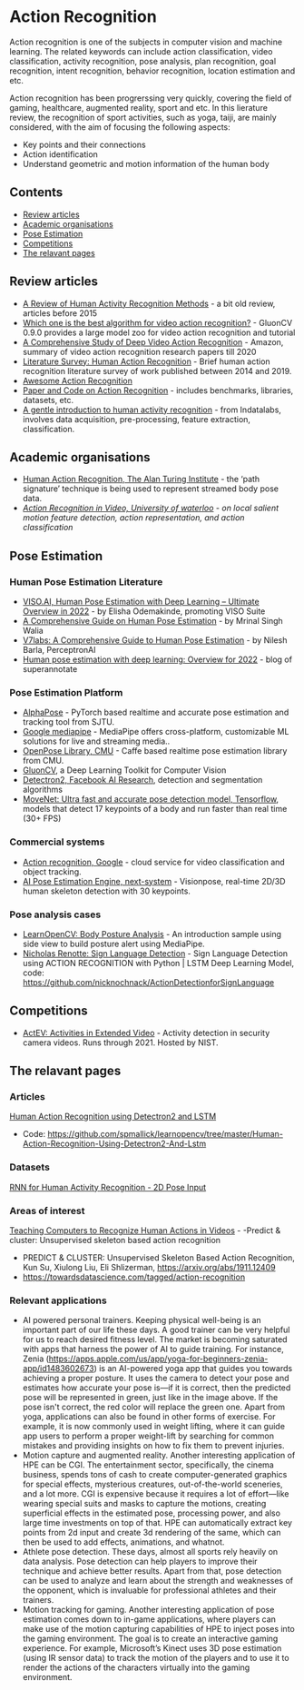 # Action Recognition
Action recognition is one of the subjects in computer vision and machine learning. The related keywords can include action classification, video classification, activity recognition, pose analysis, plan recognition, goal recognition, intent recognition, behavior recognition, location estimation and etc.

Action recognition has been progrerssing very quickly, covering the field of gaming, healthcare, augmented reality, sport and etc. In this lierature review, the recognition of sport activities, such as yoga, taiji, are mainly considered, with the aim of focusing the following aspects:
- Key points and their connections
- Action identification 
- Understand geometric and motion information of the human body

## Contents
 - [Review articles](#Review-articles)
 - [Academic organisations](#Academic-organisations)
 - [Pose Estimation](#pose-estimation)
 - [Competitions](#competitions)
 - [The relavant pages](#The-relavant-pages)

## Review articles
* [A Review of Human Activity Recognition Methods](https://www.frontiersin.org/articles/10.3389/frobt.2015.00028/full) - a bit old review, articles before 2015
* [Which one is the best algorithm for video action recognition?](https://medium.com/apache-mxnet/which-one-is-the-best-algorithm-for-video-action-recognition-298fb5c4ad4f) - GluonCV 0.9.0 provides a large model zoo for video action recognition and tutorial
* [A Comprehensive Study of Deep Video Action Recognition](https://arxiv.org/abs/2012.06567) - Amazon, summary of video action recognition research papers till 2020
* [Literature Survey: Human Action Recognition](https://towardsdatascience.com/literature-survey-human-action-recognition-cc7c3818a99a) - Brief human action recognition literature survey of work published between 2014 and 2019.
* [Awesome Action Recognition](https://github.com/jinwchoi/awesome-action-recognition#pose-estimation)
* [Paper and Code on Action Recognition](https://paperswithcode.com/task/action-recognition-in-videos) - includes benchmarks, libraries, datasets, etc.
* [A gentle introduction to human activity recognition](https://indatalabs.com/blog/human-activity-recognition?utm_source=facebook-gr&utm_medium=sharing&fbclid=IwAR0Iqkq4gVztJxpFnpUZWsc6lnnwRhmV4gv1gHtj_ZBQL6OX6-33fW4fpAE) - from Indatalabs, involves data acquisition, pre-processing, feature extraction, classification.


## Academic organisations
* [Human Action Recognition, The Alan Turing Institute](https://www.turing.ac.uk/research/research-projects/human-action-recognition) - the ‘path signature’ technique is being used to represent streamed body pose data.
* _[Action Recognition in Video, University of waterloo](https://uwaterloo.ca/vision-image-processing-lab/research-demos/action-recognition-video) - on local salient motion feature detection, action representation, and action classification_


## Pose Estimation
### Human Pose Estimation Literature
* [VISO.AI, Human Pose Estimation with Deep Learning – Ultimate Overview in 2022](https://viso.ai/deep-learning/pose-estimation-ultimate-overview/) - by Elisha Odemakinde, promoting VISO Suite
* [A Comprehensive Guide on Human Pose Estimation](https://www.analyticsvidhya.com/blog/2022/01/a-comprehensive-guide-on-human-pose-estimation/) - by Mrinal Singh Walia
* [V7labs: A Comprehensive Guide to Human Pose Estimation](https://www.v7labs.com/blog/human-pose-estimation-guide#:~:text=Human%20Pose%20Estimation%20(HPE)%20is,is%20known%20as%20a%20pair.) - by Nilesh Barla, PerceptronAI
* [Human pose estimation with deep learning: Overview for 2022](https://blog.superannotate.com/human-pose-estimation-with-deep-learning/?msclkid=8a7ae7edc24311ecb8e6e3c985afb67e) - blog of superannotate

### Pose Estimation Platform
* [AlphaPose](https://github.com/MVIG-SJTU/AlphaPose) - PyTorch based realtime and accurate pose estimation and tracking tool from SJTU.
* [Google mediapipe](https://google.github.io/mediapipe/) - MediaPipe offers cross-platform, customizable ML solutions for live and streaming media..
* [OpenPose Library, CMU](https://github.com/CMU-Perceptual-Computing-Lab/openpose) - Caffe based realtime pose estimation library from CMU.
* [GluonCV](https://medium.com/apache-mxnet/which-one-is-the-best-algorithm-for-video-action-recognition-298fb5c4ad4f), a Deep Learning Toolkit for Computer Vision 
* [Detectron2, Facebook AI Research](https://github.com/facebookresearch/detectron2/), detection and segmentation algorithms 
* [MoveNet: Ultra fast and accurate pose detection model, Tensorflow](https://www.tensorflow.org/hub/tutorials/movenet), models that detect 17 keypoints of a body and run faster than real time (30+ FPS) 

### Commercial systems
* [Action recognition, Google](https://cloud.google.com/video-intelligence/automl/docs/action-recognition) - cloud service for video classification and object tracking.
* [AI Pose Estimation Engine, next-system](https://www.next-system.com/en/visionpose) - Visionpose, real-time 2D/3D human skeleton detection with 30 keypoints.


### Pose analysis cases
* [LearnOpenCV: Body Posture Analysis](https://learnopencv.com/building-a-body-posture-analysis-system-using-mediapipe/?ck_subscriber_id=1142852616) - An introduction sample using side view to build posture alert using MediaPipe.
* [Nicholas Renotte: Sign Language Detection](https://www.youtube.com/watch?v=doDUihpj6ro&t=5272s) - Sign Language Detection using ACTION RECOGNITION with Python | LSTM Deep Learning Model, code: https://github.com/nicknochnack/ActionDetectionforSignLanguage

## Competitions
* [ActEV: Activities in Extended Video](https://actev.nist.gov/sdl) - Activity detection in security camera videos. Runs through 2021. Hosted by NIST.


## The relavant pages
### Articles
[Human Action Recognition using Detectron2 and LSTM](https://learnopencv.com/human-action-recognition-using-detectron2-and-lstm/)
- Code: https://github.com/spmallick/learnopencv/tree/master/Human-Action-Recognition-Using-Detectron2-And-Lstm

### Datasets
[RNN for Human Activity Recognition - 2D Pose Input](https://github.com/stuarteiffert/RNN-for-Human-Activity-Recognition-using-2D-Pose-Input#dataset-overview)

### Areas of interest
[Teaching Computers to Recognize Human Actions in Videos](https://towardsdatascience.com/teaching-computers-to-recognize-human-actions-in-videos-81b2e2d62768) - -Predict & cluster: Unsupervised skeleton based action recognition
- PREDICT & CLUSTER: Unsupervised Skeleton Based Action Recognition, Kun Su, Xiulong Liu, Eli Shlizerman, https://arxiv.org/abs/1911.12409
- https://towardsdatascience.com/tagged/action-recognition

### Relevant applications
- AI powered personal trainers. Keeping physical well-being is an important part of our life these days. A good trainer can be very helpful for us to reach desired fitness level. The market is becoming saturated with apps that harness the power of AI to guide training. For instance, Zenia (https://apps.apple.com/us/app/yoga-for-beginners-zenia-app/id1483602673) is an AI-powered yoga app that guides you towards achieving a proper posture. It uses the camera to detect your pose and estimates how accurate your pose is—if it is correct, then the predicted pose will be represented in green, just like in the image above. If the pose isn't correct, the red color will replace the green one.
Apart from yoga, applications can also be found in other forms of exercise. For example, it is now commonly used in weight lifting, where it can guide app users to perform a proper weight-lift by searching for common mistakes and providing insights on how to fix them to prevent injuries.
- Motion capture and augmented reality. Another interesting application of HPE can be CGI. The entertainment sector, specifically, the cinema business, spends tons of cash to create computer-generated graphics for special effects, mysterious creatures, out-of-the-world sceneries, and a lot more. CGI is expensive because it requires a lot of effort—like wearing special suits and masks to capture the motions, creating superficial effects in the estimated pose, processing power, and also large time investments on top of that. HPE can automatically extract key points from 2d input and create 3d rendering of the same, which can then be used to add effects, animations, and whatnot.
- Athlete pose detection. These days, almost all sports rely heavily on data analysis. Pose detection can help players to improve their technique and achieve better results. Apart from that, pose detection can be used to analyze and learn about the strength and weaknesses of the opponent, which is invaluable for professional athletes and their trainers.
- Motion tracking for gaming. Another interesting application of pose estimation comes down to in-game applications, where players can make use of the motion capturing capabilities of HPE to inject poses into the gaming environment. The goal is to create an interactive gaming experience. For example, Microsoft’s Kinect uses 3D pose estimation (using IR sensor data) to track the motion of the players and to use it to render the actions of the characters virtually into the gaming environment.
